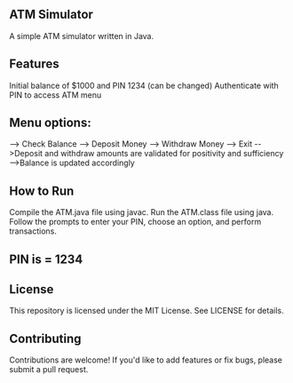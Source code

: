 ## ATM Simulator
A simple ATM simulator written in Java.

## Features
Initial balance of $1000 and PIN 1234 (can be changed)
Authenticate with PIN to access ATM menu

## Menu options:
--> Check Balance
--> Deposit Money
--> Withdraw Money
--> Exit
-->Deposit and withdraw amounts are validated for positivity and sufficiency
-->Balance is updated accordingly

## How to Run
Compile the ATM.java file using javac.
Run the ATM.class file using java.
Follow the prompts to enter your PIN, choose an option, and perform transactions.

## PIN is = 1234

## License
This repository is licensed under the MIT License. See LICENSE for details.

## Contributing
Contributions are welcome! If you'd like to add features or fix bugs, please submit a pull request.

